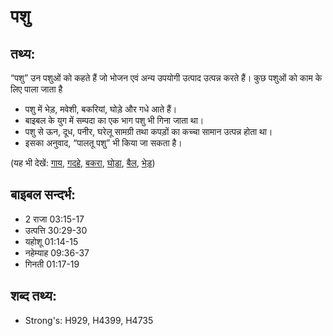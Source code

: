 # पशु #

## तथ्य: ##

“पशु” उन पशुओं को कहते हैं जो भोजन एवं अन्य उपयोगी उत्पाद उत्पन्न करते हैं। कुछ पशुओं को काम के लिए पाला जाता है

* पशु में भेड़, मवेशी, बकरियां, घोड़े और गधे आते हैं।
* बाइबल के युग में सम्पदा का एक भाग पशु भी गिना जाता था।
* पशु से ऊन, दूध, पनीर, घरेलू सामग्री तथा कपड़ों का कच्चा सामान उत्पन्न होता था।
* इसका अनुवाद, “पालतू पशु” भी किया जा सकता है।

(यह भी देखें: [गाय](../cow.md), [गदहे](../donkey.md), [बकरा](../goat.md), [घोड़ा](../horse.md), [बैल](../cow.md), [भेड़](../sheep.md)) 

## बाइबल सन्दर्भ: ##

* 2 राजा 03:15-17
* उत्पत्ति 30:29-30
* यहोशू 01:14-15
* नहेम्याह 09:36-37
* गिनती 01:17-19

## शब्द तथ्य: ##

* Strong's: H929, H4399, H4735
